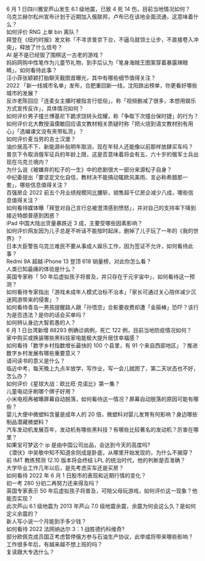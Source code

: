 6 月 1 日四川雅安芦山发生 6.1 级地震，已致 4 死 14 伤，目前当地情况如何？  
乌克兰赫尔松州宣布计划于近期加入俄联邦，卢布已在该地全面流通，这意味着什么？  
如何评价 RNG 上单 bin 离队？  
拜登在《纽约时报》发文称「不寻求普京下台，不逼乌就领土让步，不直接卷入冲突」，释放了什么信号？  
AI 是不是已经毁了围棋这一古老的游戏？  
妈妈网购中性笔作为儿童节礼物，到手后认为「笔身海贼王图案穿着暴露辣眼睛」，如何看待此事？  
汪小菲张颖颖打胎聊天截图首曝光，其中有哪些细节值得关注？  
2022 「新一线城市名单」发布，合肥重回新一线，沈阳跌出榜单，你更看好哪些城市的发展？  
反诈老陈回应「连麦女主播时被指言行低俗」，称「视频删减了很多，本想用娱乐方式宣传反诈」，具体情况如何？  
如何评价男子撞兰博基尼下跪求饶转头炫耀，称「争取下次撞台保时捷」的行为？  
如何评价北大教授温儒敏回应语文教材相关质疑时称「把火烧到语文教材别有用心」「选编课文没有夹带私货」？  
如何评价麦当劳的吉士汉堡？  
油价居高不下、新能源补贴明年取消，现在年轻人还能像以前那样放肆买车吗？  
普京下令取消俄军征兵的年龄上限，这是否意味着将会有五、六十岁的俄军士兵出现在乌克兰境内？  
为什么说《被嫌弃的松子的一生》中的悲剧很大一部分来源松子自身？  
中纪委提出「要坚定文化自信，教材决不能搞动辄欧风美雨、言必称希腊那一套」，哪些信息值得关注？  
百强房企 2022 前五个月业绩规模同比腰斩，销售超千亿房企减少八成，哪些信息值得关注？  
如何看待媒体曝「拜登对自己言行总被澄清感到愤怒」，并对自己的支持率下降到接近特朗普感到困惑？  
iPad 中国大陆出货量暴跌近 3 成，主要受哪些因素影响？  
如何评价网友因为儿子总是不听话不能按时起床，删掉了儿子玩了一年的《我的世界》？  
日本大臣警告乌克兰难民不要从事成人娱乐工作，因为签证不允许，如何看待此事？  
Redmi 9A 超越 iPhone 13 登顶 618 销量榜，对此你怎么看？  
人类已知最痛的体验是什么？  
英国专家称「 50 年后虚拟孩子将普及，并只存在于元宇宙中」，如何看待这一预测？  
如何看待专家指出「游戏未成年人模式治标不治本」「家长可通过关心陪伴减少沉迷网游带来的侵害」？  
如何看待青岛一男孩提醒路人跟「孙悟空」合影要收费却遭「金箍棒」恐吓？该行为是否违法？是你的话会买单吗？  
如何辨认身边大智若愚的人？  
6 月 1 日台湾新增 88293 例确诊病例，死亡 122 例，目前当地防疫情况如何？  
家中购买或换装哪些黑科技家电能极大提升居住幸福感？  
如何看待「数字乡村指数增长最快的 100 个县里，有 91 个来自西部地区」？推进数字乡村发展有哪些重要意义？  
请问读书的意义是什么？  
临近中考，每天晚上九点半放学，写作业，写一会儿就困了，第二天状态也不好，怎么办？  
如何评价《星球大战：欧比旺·克诺比》第一集？  
儿童电动牙刷哪个牌子好用？  
小米电视再被曝屏幕自动脱落，如何看待这一情况？屏幕自动脱落的原因可能有哪些？  
婴儿大便中微塑料含量是成年人的 20 倍，微塑料对婴儿发育有何影响？身边哪些制品潜藏微塑料？  
汽车发动机发展百年，发动机有哪些黑科技？有哪些比较著名的发动机？厉害在哪里？  
如果宝可梦这个 ip 是由中国公司出品，会达到今天的高度吗?  
《潜伏》中吴敬中知不知道余则成是卧底，从哪里开始发现的，为什么不揭穿？  
前 IMT 教练预测 12.10 版本将会终结 LPL 的统治时代，他的判断是否准确？  
大学毕业工作几年以后，是先考虑买车还是买房？  
如何看待 2022 年 6 月 1 日股市的表现和近期行情的变化？  
初一考 280 分初二再努力还来得及吗？  
英国专家表示 50 年后虚拟孩子将普及，可陪父母玩游戏，如何评价这一现象？他能否实现？  
此次芦山 6.1 级地震为 2013 年芦山 7.0 级地震余震，余震为何会这么久？是如何定义余震的？  
新人写小说一个月能到手多少钱？  
如何看待 2022 法网纳达尔 3：1 战胜德约科维奇?  
部分欧佩克成员国正考虑暂停俄方参与石油生产协议，此举或将带来哪些影响？  
工作很多年后，有越来越不想上班的吗？  
复读跟大专选什么？  
